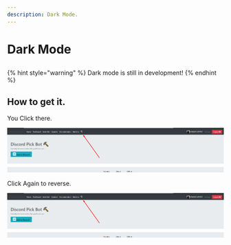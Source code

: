 ```yaml
---
description: Dark Mode.
---
```


# Dark Mode

## 

{% hint style="warning" %}
Dark mode is still in development!
{% endhint %}

## How to get it.

You Click there. 

![Done.](../.gitbook/assets/image%20%2821%29.png)

Click Again to reverse. 

![](../.gitbook/assets/image%20%2819%29.png)

